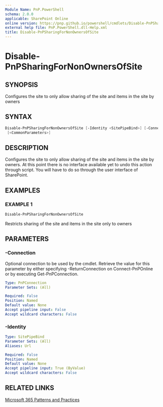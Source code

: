 ```yaml
---
Module Name: PnP.PowerShell
schema: 2.0.0
applicable: SharePoint Online
online version: https://pnp.github.io/powershell/cmdlets/Disable-PnPSharingForNonOwnersOfSite.html
external help file: PnP.PowerShell.dll-Help.xml
title: Disable-PnPSharingForNonOwnersOfSite
---
```

  
# Disable-PnPSharingForNonOwnersOfSite

## SYNOPSIS
Configures the site to only allow sharing of the site and items in the site by owners

## SYNTAX

```powershell
Disable-PnPSharingForNonOwnersOfSite [-Identity <SitePipeBind>] [-Connection <PnPConnection>]
 [<CommonParameters>]
```

## DESCRIPTION
Configures the site to only allow sharing of the site and items in the site by owners. At this point there is no interface available yet to undo this action through script. You will have to do so through the user interface of SharePoint.

## EXAMPLES

### EXAMPLE 1
```powershell
Disable-PnPSharingForNonOwnersOfSite
```

Restricts sharing of the site and items in the site only to owners

## PARAMETERS

### -Connection
Optional connection to be used by the cmdlet. Retrieve the value for this parameter by either specifying -ReturnConnection on Connect-PnPOnline or by executing Get-PnPConnection.

```yaml
Type: PnPConnection
Parameter Sets: (All)

Required: False
Position: Named
Default value: None
Accept pipeline input: False
Accept wildcard characters: False
```

### -Identity

```yaml
Type: SitePipeBind
Parameter Sets: (All)
Aliases: Url

Required: False
Position: Named
Default value: None
Accept pipeline input: True (ByValue)
Accept wildcard characters: False
```

## RELATED LINKS

[Microsoft 365 Patterns and Practices](https://aka.ms/m365pnp)


